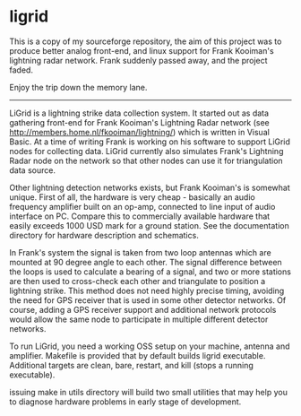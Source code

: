 # ligrid
This is a copy of my sourceforge repository, the aim of this project
was to produce better analog front-end, and linux support for Frank
Kooiman's lightning radar network. Frank suddenly passed away, and
the project faded.

Enjoy the trip down the memory lane.

---

LiGrid is a lightning strike data collection system. It started out as
data gathering front-end for Frank Kooiman's Lightning Radar network
(see http://members.home.nl/fkooiman/lightning/) which is written in Visual
Basic. At a time of writing Frank is working on his software to support
LiGrid nodes for collecting data. LiGrid currently also simulates Frank's
Lightning Radar node on the network so that other nodes can use it for
triangulation data source.

Other lightning detection networks exists, but Frank Kooiman's is somewhat
unique. First of all, the hardware is very cheap - basically an audio
frequency amplifier built on an op-amp, connected to line input of audio
interface on PC. Compare this to commercially available hardware that easily
exceeds 1000 USD mark for a ground station. See the documentation directory
for hardware description and schematics.

In Frank's system the signal is taken from two loop antennas which are
mounted at 90 degree angle to each other. The signal difference between
the loops is used to calculate a bearing of a signal, and two or more
stations are then used to cross-check each other and triangulate to
position a lightning strike. This method does not need highly precise
timing, avoiding the need for GPS receiver that is used in some other
detector networks. Of course, adding a GPS receiver support and
additional network protocols would allow the same node to participate
in multiple different detector networks.

To run LiGrid, you need a working OSS setup on your machine, antenna and
amplifier. Makefile is provided that by default builds ligrid executable.
Additional targets are clean, bare, restart, and kill (stops a running
executable).

issuing make in utils directory will build two small utilities that
may help you to diagnose hardware problems in early stage of development.
